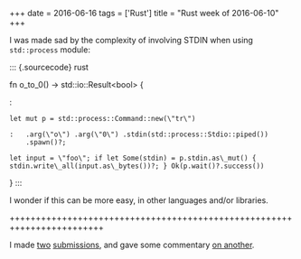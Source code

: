 +++
date = 2016-06-16
tags = ['Rust']
title = "Rust week of 2016-06-10"
+++

I was made sad by the complexity of involving STDIN when using
`std::process` module:

::: {.sourcecode}
rust

fn o\_to\_0() -\> std::io::Result\<bool\> {

:

    let mut p = std::process::Command::new(\"tr\")

    :   .arg(\"o\") .arg(\"0\") .stdin(std::process::Stdio::piped())
        .spawn()?;

    let input = \"foo\"; if let Some(stdin) = p.stdin.as\_mut() {
    stdin.write\_all(input.as\_bytes())?; } Ok(p.wait()?.success())

}
:::

I wonder if this can be more easy, in other languages and/or libraries.

++++++++++++++++++++++++++++++++++++++++++++++++++++++++++++++++++++++++

I made [two][] [submissions], and gave some commentary [on another].

  [two]: https://github.com/uutils/coreutils/pull/899
  [submissions]: https://github.com/rust-lang/rust/pull/34314
  [on another]: https://github.com/rust-lang/rust/pull/34114
